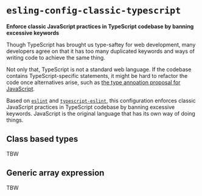 # `esling-config-classic-typescript`

**Enforce classic JavaScript practices in TypeScript codebase by banning excessive keywords**

Though TypeScript has brought us type-saftey for web development, many developers agree on that it has too many duplicated keywords and ways of writing code to achieve the same thing.

Not only that, TypeScript is not a standard web language. If the codebase contains TypeScript-specific statements, it might be hard to refactor the code once alternatives arise, such as [the type annoation proposal for JavaScript](https://github.com/tc39/proposal-type-annotations).

Based on [`eslint`](https://github.com/eslint/eslint) and [`typescript-eslint`](https://github.com/typescript-eslint/typescript-eslint), this configuration enforces classic JavaScript practices in TypeScript codebase by banning excessive keywords. JavaScript is the original language that has its own way of doing things.

## Class based types

TBW

## Generic array expression

TBW
